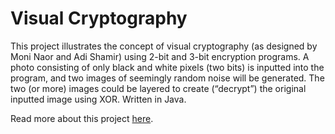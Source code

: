 # Visual Cryptography
This project illustrates the concept of visual cryptography (as designed by Moni Naor and Adi Shamir) using 2-bit and 3-bit encryption programs. A photo consisting of only black and white pixels (two bits) is inputted into the program, and two images of seemingly random noise will be generated. The two (or more) images could be layered to create (“decrypt”) the original inputted image using XOR. Written in Java.

Read more about this project [here](https://docs.google.com/document/d/14bMWoPZ7dyAmtYh2j784_z66oFRVDrZUwd0fweVP9Zg/edit?usp=sharing).
